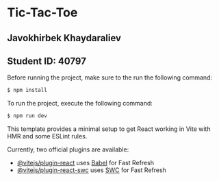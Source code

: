 # Tic-Tac-Toe

## Javokhirbek Khaydaraliev 
## Student ID: 40797

Before running the project, make sure to the run the following command:

```bash
$ npm install
```

To run the project, execute the following command:
```bash
$ npm run dev
```

This template provides a minimal setup to get React working in Vite with HMR and some ESLint rules.

Currently, two official plugins are available:

- [@vitejs/plugin-react](https://github.com/vitejs/vite-plugin-react/blob/main/packages/plugin-react/README.md) uses [Babel](https://babeljs.io/) for Fast Refresh
- [@vitejs/plugin-react-swc](https://github.com/vitejs/vite-plugin-react-swc) uses [SWC](https://swc.rs/) for Fast Refresh
